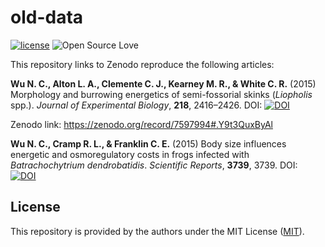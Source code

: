 # old-data
[![license](https://img.shields.io/badge/license-MIT%20+%20file%20LICENSE-lightgrey.svg)](https://choosealicense.com/)
![Open Source
Love](https://badges.frapsoft.com/os/v2/open-source.svg?v=103)

This repository links to Zenodo reproduce the following articles:

**Wu N. C., Alton L. A., Clemente C. J., Kearney M. R., & White C. R.** (2015) Morphology and burrowing energetics of semi-fossorial skinks (*Liopholis* spp.). *Journal of Experimental Biology*, **218**, 2416–2426. DOI: [![DOI](https://zenodo.org/badge/DOI/10.1242/jeb.113803.svg)](https://doi.org/10.1242/jeb.113803)

Zenodo link: https://zenodo.org/record/7597994#.Y9t3QuxByAl

**Wu N. C., Cramp R. L., & Franklin C. E.** (2015) Body size influences energetic and osmoregulatory costs in frogs infected with *Batrachochytrium dendrobatidis*. *Scientific Reports*, **3739**, 3739. DOI: [![DOI](https://zenodo.org/badge/DOI/10.1038/s41598-018-22002-8.svg)](https://doi.org/10.1038/s41598-018-22002-8)


## License
This repository is provided by the authors under the MIT License ([MIT](http://opensource.org/licenses/MIT)).
